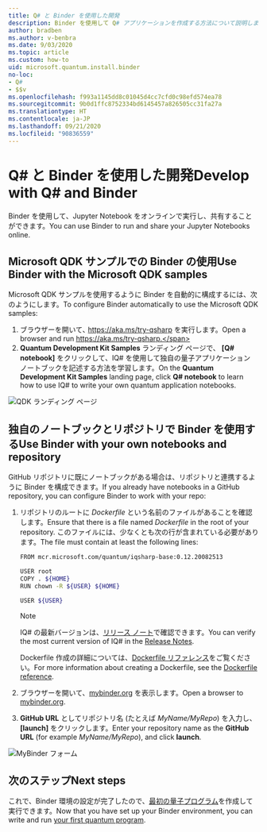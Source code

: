 ```yaml
---
title: Q# と Binder を使用した開発
description: Binder を使用して Q# アプリケーションを作成する方法について説明します。
author: bradben
ms.author: v-benbra
ms.date: 9/03/2020
ms.topic: article
ms.custom: how-to
uid: microsoft.quantum.install.binder
no-loc:
- Q#
- $$v
ms.openlocfilehash: f993a1145dd8c01045d4cc7cfd0c98efd574ea78
ms.sourcegitcommit: 9b0d1ffc8752334bd6145457a826505cc31fa27a
ms.translationtype: HT
ms.contentlocale: ja-JP
ms.lasthandoff: 09/21/2020
ms.locfileid: "90836559"
---
```

# <a name="develop-with-no-locq-and-binder"></a><span data-ttu-id="974e7-103">Q# と Binder を使用した開発</span><span class="sxs-lookup"><span data-stu-id="974e7-103">Develop with Q# and Binder</span></span>

<span data-ttu-id="974e7-104">Binder を使用して、Jupyter Notebook をオンラインで実行し、共有することができます。</span><span class="sxs-lookup"><span data-stu-id="974e7-104">You can use Binder to run and share your Jupyter Notebooks online.</span></span>

## <a name="use-binder-with-the-microsoft-qdk-samples"></a><span data-ttu-id="974e7-105">Microsoft QDK サンプルでの Binder の使用</span><span class="sxs-lookup"><span data-stu-id="974e7-105">Use Binder with the Microsoft QDK samples</span></span>

<span data-ttu-id="974e7-106">Microsoft QDK サンプルを使用するように Binder を自動的に構成するには、次のようにします。</span><span class="sxs-lookup"><span data-stu-id="974e7-106">To configure Binder automatically to use the Microsoft QDK samples:</span></span>

1. <span data-ttu-id="974e7-107">ブラウザーを開いて､ https://aka.ms/try-qsharp を実行します。</span><span class="sxs-lookup"><span data-stu-id="974e7-107">Open a browser and run https://aka.ms/try-qsharp.</span></span>
1. <span data-ttu-id="974e7-108">**Quantum Development Kit Samples** ランディング ページで、 **[Q# notebook]** をクリックして、IQ# を使用して独自の量子アプリケーション ノートブックを記述する方法を学習します。</span><span class="sxs-lookup"><span data-stu-id="974e7-108">On the **Quantum Development Kit Samples** landing page, click **Q# notebook** to learn how to use IQ# to write your own quantum application notebooks.</span></span>

![QDK ランディング ページ](~/media/binder-install.png)

## <a name="use-binder-with-your-own-notebooks-and-repository"></a><span data-ttu-id="974e7-110">独自のノートブックとリポジトリで Binder を使用する</span><span class="sxs-lookup"><span data-stu-id="974e7-110">Use Binder with your own notebooks and repository</span></span>

<span data-ttu-id="974e7-111">GitHub リポジトリに既にノートブックがある場合は、リポジトリと連携するように Binder を構成できます。</span><span class="sxs-lookup"><span data-stu-id="974e7-111">If you already have notebooks in a GitHub repository, you can configure Binder to work with your repo:</span></span>

1. <span data-ttu-id="974e7-112">リポジトリのルートに *Dockerfile* という名前のファイルがあることを確認します。</span><span class="sxs-lookup"><span data-stu-id="974e7-112">Ensure that there is a file named *Dockerfile* in the root of your repository.</span></span> <span data-ttu-id="974e7-113">このファイルには、少なくとも次の行が含まれている必要があります。</span><span class="sxs-lookup"><span data-stu-id="974e7-113">The file must contain at least the following lines:</span></span>

    ```bash
    FROM mcr.microsoft.com/quantum/iqsharp-base:0.12.20082513
    
    USER root
    COPY . ${HOME}
    RUN chown -R ${USER} ${HOME}
    
    USER ${USER}
    ```

    > [!NOTE]
    > <span data-ttu-id="974e7-114">IQ# の最新バージョンは、[リリース ノート](xref:microsoft.quantum.relnotes)で確認できます。</span><span class="sxs-lookup"><span data-stu-id="974e7-114">You can verify the most current version of IQ# in the [Release Notes](xref:microsoft.quantum.relnotes).</span></span>

    <span data-ttu-id="974e7-115">Dockerfile 作成の詳細については、[Dockerfile リファレンス](https://docs.docker.com/engine/reference/builder/)をご覧ください。</span><span class="sxs-lookup"><span data-stu-id="974e7-115">For more information about creating a Dockerfile, see the [Dockerfile reference](https://docs.docker.com/engine/reference/builder/).</span></span>

2. <span data-ttu-id="974e7-116">ブラウザーを開いて、[mybinder.org](https://mybinder.org) を表示します。</span><span class="sxs-lookup"><span data-stu-id="974e7-116">Open a browser to [mybinder.org](https://mybinder.org).</span></span>
3. <span data-ttu-id="974e7-117">**GitHub URL** としてリポジトリ名 (たとえば *MyName/MyRepo*) を入力し、 **[launch]** をクリックします。</span><span class="sxs-lookup"><span data-stu-id="974e7-117">Enter your repository name as the **GitHub URL** (for example *MyName/MyRepo*), and click **launch**.</span></span>

![MyBinder フォーム](~/media/mybinder.png)
    
## <a name="next-steps"></a><span data-ttu-id="974e7-119">次のステップ</span><span class="sxs-lookup"><span data-stu-id="974e7-119">Next steps</span></span>

<span data-ttu-id="974e7-120">これで、Binder 環境の設定が完了したので、[最初の量子プログラム](xref:microsoft.quantum.quickstarts.qrng)を作成して実行できます。</span><span class="sxs-lookup"><span data-stu-id="974e7-120">Now that you have set up your Binder environment, you can write and run [your first quantum program](xref:microsoft.quantum.quickstarts.qrng).</span></span>
